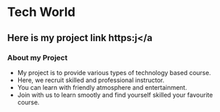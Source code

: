 # Tech World

## Here is my project link <a>https:j</a

### About my Project
* My project is to provide various types of technology based course.
* Here, we recruit skilled and professional instructor.
* You can learn with friendly atmosphere and entertainment.
* Join with us to learn smootly and find yourself skilled your favourite course.